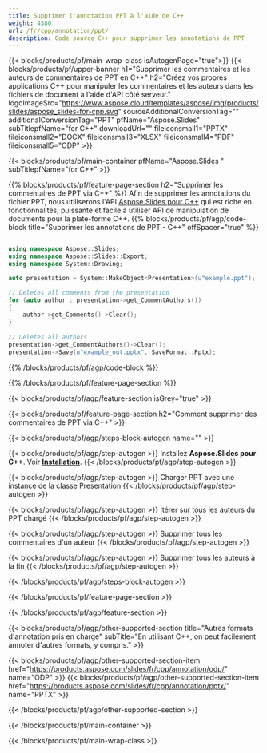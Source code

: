 ```yaml
---
title: Supprimer l'annotation PPT à l'aide de C++
weight: 4380
url: /fr/cpp/annotation/ppt/ 
description: Code source C++ pour supprimer les annotations de PPT
---
```


{{< blocks/products/pf/main-wrap-class isAutogenPage="true">}}
{{< blocks/products/pf/upper-banner h1="Supprimer les commentaires et les auteurs de commentaires de PPT en C++" h2="Créez vos propres applications C++ pour manipuler les commentaires et les auteurs dans les fichiers de document à l'aide d'API côté serveur." logoImageSrc="https://www.aspose.cloud/templates/aspose/img/products/slides/aspose_slides-for-cpp.svg" sourceAdditionalConversionTag="" additionalConversionTag="PPT" pfName="Aspose.Slides" subTitlepfName="for C++" downloadUrl="" fileiconsmall1="PPTX" fileiconsmall2="DOCX" fileiconsmall3="XLSX" fileiconsmall4="PDF" fileiconsmall5="ODP" >}}

{{< blocks/products/pf/main-container pfName="Aspose.Slides " subTitlepfName="for C++" >}}

{{% blocks/products/pf/feature-page-section  h2="Supprimer les commentaires de PPT via C++" %}}
Afin de supprimer les annotations du fichier PPT, nous utiliserons l'API [Aspose.Slides pour C++](https://products.aspose.com/slides/fr/cpp/) qui est riche en fonctionnalités, puissante et facile à utiliser API de manipulation de documents pour la plate-forme C++.
{{% blocks/products/pf/agp/code-block title="Supprimer les annotations de PPT - C++" offSpacer="true" %}}

```cpp

using namespace Aspose::Slides;
using namespace Aspose::Slides::Export;
using namespace System::Drawing;

auto presentation = System::MakeObject<Presentation>(u"example.ppt");

// Deletes all comments from the presentation
for (auto author : presentation->get_CommentAuthors())
{
    author->get_Comments()->Clear();
}
        
// Deletes all authors
presentation->get_CommentAuthors()->Clear();
presentation->Save(u"example_out.pptx", SaveFormat::Pptx);
```
{{% /blocks/products/pf/agp/code-block %}}

{{% /blocks/products/pf/feature-page-section %}}

{{< blocks/products/pf/agp/feature-section isGrey="true" >}}

{{< blocks/products/pf/feature-page-section  h2="Comment supprimer des commentaires de PPT via C++" >}}

{{< blocks/products/pf/agp/steps-block-autogen name="" >}}

{{< blocks/products/pf/agp/step-autogen >}}
Installez **Aspose.Slides pour C++**. Voir [**Installation**](https://docs.aspose.com/slides/cpp/installation/).
{{< /blocks/products/pf/agp/step-autogen >}}

{{< blocks/products/pf/agp/step-autogen >}}
Charger PPT avec une instance de la classe Presentation
{{< /blocks/products/pf/agp/step-autogen >}}

{{< blocks/products/pf/agp/step-autogen >}}
Itérer sur tous les auteurs du PPT chargé
{{< /blocks/products/pf/agp/step-autogen >}}

{{< blocks/products/pf/agp/step-autogen >}}
Supprimer tous les commentaires d'un auteur
{{< /blocks/products/pf/agp/step-autogen >}}

{{< blocks/products/pf/agp/step-autogen >}}
Supprimer tous les auteurs à la fin
{{< /blocks/products/pf/agp/step-autogen >}}

{{< /blocks/products/pf/agp/steps-block-autogen >}}

{{< /blocks/products/pf/feature-page-section >}}

{{< /blocks/products/pf/agp/feature-section >}}

{{< blocks/products/pf/agp/other-supported-section title="Autres formats d'annotation pris en charge" subTitle="En utilisant C++, on peut facilement annoter d'autres formats, y compris." >}}

{{< blocks/products/pf/agp/other-supported-section-item href="https://products.aspose.com/slides/fr/cpp/annotation/odp/" name="ODP" >}}
{{< blocks/products/pf/agp/other-supported-section-item href="https://products.aspose.com/slides/fr/cpp/annotation/pptx/" name="PPTX" >}}

{{< /blocks/products/pf/agp/other-supported-section >}}

{{< /blocks/products/pf/main-container >}}
    
{{< /blocks/products/pf/main-wrap-class >}}
